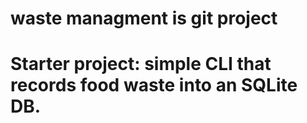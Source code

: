 # waste managment is git project

# Starter project: simple CLI that records food waste into an SQLite DB.
